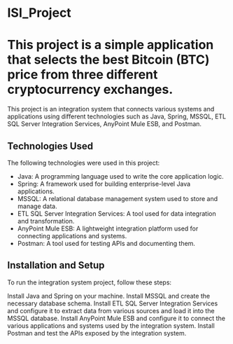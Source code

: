 # ISI_Project
# This project is a simple application that selects the best Bitcoin (BTC) price from three different cryptocurrency exchanges.

This project is an integration system that connects various systems and applications using different technologies such as Java, Spring, MSSQL, ETL SQL Server Integration Services, AnyPoint Mule ESB, and Postman.

## Technologies Used
The following technologies were used in this project:

* Java: A programming language used to write the core application logic.
* Spring: A framework used for building enterprise-level Java applications.
* MSSQL: A relational database management system used to store and manage data.
* ETL SQL Server Integration Services: A tool used for data integration and transformation.
* AnyPoint Mule ESB: A lightweight integration platform used for connecting applications and systems.
* Postman: A tool used for testing APIs and documenting them.

## Installation and Setup
To run the integration system project, follow these steps:

Install Java and Spring on your machine.
Install MSSQL and create the necessary database schema.
Install ETL SQL Server Integration Services and configure it to extract data from various sources and load it into the MSSQL database.
Install AnyPoint Mule ESB and configure it to connect the various applications and systems used by the integration system.
Install Postman and test the APIs exposed by the integration system.
